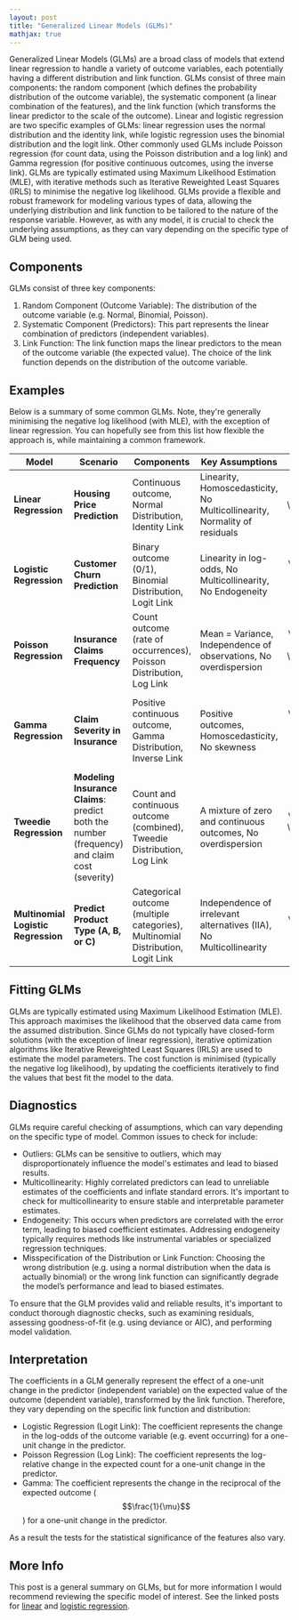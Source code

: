 ```yaml
---
layout: post
title: "Generalized Linear Models (GLMs)"
mathjax: true
---
```


Generalized Linear Models (GLMs) are a broad class of models that extend linear regression to handle a variety of outcome variables, each potentially having a different distribution and link function. GLMs consist of three main components: the random component (which defines the probability distribution of the outcome variable), the systematic component (a linear combination of the features), and the link function (which transforms the linear predictor to the scale of the outcome). Linear and logistic regression are two specific examples of GLMs: linear regression uses the normal distribution and the identity link, while logistic regression uses the binomial distribution and the logit link. Other commonly used GLMs include Poisson regression (for count data, using the Poisson distribution and a log link) and Gamma regression (for positive continuous outcomes, using the inverse link). GLMs are typically estimated using Maximum Likelihood Estimation (MLE), with iterative methods such as Iterative Reweighted Least Squares (IRLS) to minimise the negative log likelihood. GLMs provide a flexible and robust framework for modeling various types of data, allowing the underlying distribution and link function to be tailored to the nature of the response variable. However, as with any model, it is crucial to check the underlying assumptions, as they can vary depending on the specific type of GLM being used.

## Components

GLMs consist of three key components:

1. Random Component (Outcome Variable): The distribution of the outcome variable (e.g. Normal, Binomial, Poisson).
2. Systematic Component (Predictors): This part represents the linear combination of predictors (independent variables). 
3. Link Function: The link function maps the linear predictors to the mean of the outcome variable (the expected value). The choice of the link function depends on the distribution of the outcome variable.

## Examples

Below is a summary of some common GLMs. Note, they're generally minimising the negative log likelihood (with MLE), with the exception of linear regression. You can hopefully see from this list how flexible the approach is, while maintaining a common framework.

| Model                   | Scenario                                                                                                                                                 | Components                                           | Key Assumptions                                                                 | Cost Function                                                        |
|-------------------------|----------------------------------------------------------------------------------------------------------------------------------------------------------|------------------------------------------------------|-----------------------------------------------------------------------------|----------------------------------------------------------------------|
| **Linear Regression**    | **Housing Price Prediction** | Continuous outcome, Normal Distribution, Identity Link | Linearity, Homoscedasticity, No Multicollinearity, Normality of residuals   | $$ L(\beta) = \sum_{i=1}^{n} (y_i - \hat{y_i})^2 $$                 |
| **Logistic Regression**  | **Customer Churn Prediction** | Binary outcome (0/1), Binomial Distribution, Logit Link | Linearity in log-odds, No Multicollinearity, No Endogeneity                | $$ L(\beta) = - \sum_{i=1}^{n} \left[ y_i \log(\hat{p_i}) + (1 - y_i) \log(1 - \hat{p_i}) \right] $$ |
| **Poisson Regression**   | **Insurance Claims Frequency** | Count outcome (rate of occurrences), Poisson Distribution, Log Link   | Mean = Variance, Independence of observations, No overdispersion            | $$ L(\beta) = \sum_{i=1}^{n} \left[ y_i \log(\hat{\lambda_i}) - \hat{\lambda_i} \right] $$ |
| **Gamma Regression**     | **Claim Severity in Insurance** | Positive continuous outcome, Gamma Distribution, Inverse Link | Positive outcomes, Homoscedasticity, No skewness                          | $$ L(\beta) = \sum_{i=1}^{n} \left[ \frac{y_i}{\hat{\mu_i}} - \log(\hat{\mu_i}) \right] $$ |
| **Tweedie Regression**   | **Modeling Insurance Claims**: predict both the number (frequency) and claim cost (severity)| Count and continuous outcome (combined), Tweedie Distribution, Log Link | A mixture of zero and continuous outcomes, No overdispersion                | $$ L(\beta) = \sum_{i=1}^{n} \left[ \text{Poisson part} + \text{Gamma part} \right] $$ |
| **Multinomial Logistic Regression** | **Predict Product Type (A, B, or C)** | Categorical outcome (multiple categories), Multinomial Distribution, Logit Link | Independence of irrelevant alternatives (IIA), No Multicollinearity        | $$ L(\beta) = \sum_{i=1}^{n} \left[ y_i \log(\hat{p_i}) \right] $$ |

## Fitting GLMs

GLMs are typically estimated using Maximum Likelihood Estimation (MLE). This approach maximises the likelihood that the observed data came from the assumed distribution. Since GLMs do not typically have closed-form solutions (with the exception of linear regression), iterative optimization algorithms like Iterative Reweighted Least Squares (IRLS) are used to estimate the model parameters. The cost function is minimised (typically the negative log likelihood), by updating the coefficients iteratively to find the values that best fit the model to the data.

## Diagnostics

GLMs require careful checking of assumptions, which can vary depending on the specific type of model. Common issues to check for include:

- Outliers: GLMs can be sensitive to outliers, which may disproportionately influence the model's estimates and lead to biased results.
- Multicollinearity: Highly correlated predictors can lead to unreliable estimates of the coefficients and inflate standard errors. It's important to check for multicollinearity to ensure stable and interpretable parameter estimates.
- Endogeneity: This occurs when predictors are correlated with the error term, leading to biased coefficient estimates. Addressing endogeneity typically requires methods like instrumental variables or specialized regression techniques.
- Misspecification of the Distribution or Link Function: Choosing the wrong distribution (e.g. using a normal distribution when the data is actually binomial) or the wrong link function can significantly degrade the model’s performance and lead to biased estimates.

To ensure that the GLM provides valid and reliable results, it's important to conduct thorough diagnostic checks, such as examining residuals, assessing goodness-of-fit (e.g. using deviance or AIC), and performing model validation.

## Interpretation

The coefficients in a GLM generally represent the effect of a one-unit change in the predictor (independent variable) on the expected value of the outcome (dependent variable), transformed by the link function. Therefore, they vary depending on the specific link function and distribution:
- Logistic Regression (Logit Link): The coefficient represents the change in the log-odds of the outcome variable (e.g. event occurring) for a one-unit change in the predictor.
- Poisson Regression (Log Link): The coefficient represents the log-relative change in the expected count for a one-unit change in the predictor.
- Gamma: The coefficient represents the change in the reciprocal of the expected outcome ($$\frac{1}{\mu}$$) for a one-unit change in the predictor.

As a result the tests for the statistical significance of the features also vary.

## More Info

This post is a general summary on GLMs, but for more information I would recommend reviewing the specific model of interest. See the linked posts for [linear](https://mverbakel.github.io/2025-02-16/linear-regression) and [logistic regression](https://mverbakel.github.io/2025-02-21/logistic-regression).
